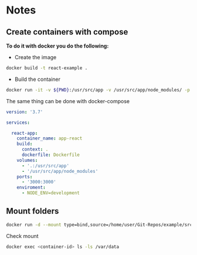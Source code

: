 # Notes

## Create containers with compose

**To do it with docker you do the following:**

- Create the image

```bash
docker build -t react-example .
```

- Build the container

```bash
docker run -it -v ${PWD}:/usr/src/app -v /usr/src/app/node_modules/ -p 300de_modules/ -p 3000:3000 --rm react-example
```

The same thing can be done with docker-compose

```yml
version: '3.7'

services:

  react-app:
    container_name: app-react
    build:
      context: .
      dockerfile: Dockerfile
    volumes:
      - '.:/usr/src/app'
      - '/usr/src/app/node_modules'
    ports:
      - '3000:3000'
    enviroment:
      - NODE_ENV=development
```

## Mount folders

```bash
docker run -d --mount type=bind,source=/home/user/Git-Repos/example/src,target=/var/data nginx
```

Check mount

```bash
docker exec <container-id> ls -ls /var/data
```